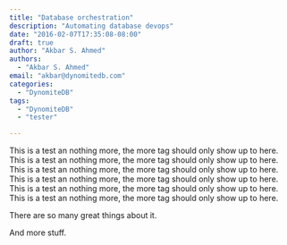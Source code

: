 ```yaml
---
title: "Database orchestration"
description: "Automating database devops"
date: "2016-02-07T17:35:08-08:00"
draft: true
author: "Akbar S. Ahmed"
authors:
  - "Akbar S. Ahmed"
email: "akbar@dynomitedb.com"
categories:
  - "DynomiteDB"
tags:
  - "DynomiteDB"
  - "tester"

---
```


This is a test an nothing more, the more tag should only show up to here.
This is a test an nothing more, the more tag should only show up to here.
This is a test an nothing more, the more tag should only show up to here.
This is a test an nothing more, the more tag should only show up to here.
This is a test an nothing more, the more tag should only show up to here.
This is a test an nothing more, the more tag should only show up to here.
<!--more-->
There are so many great things about it.

And more stuff.

